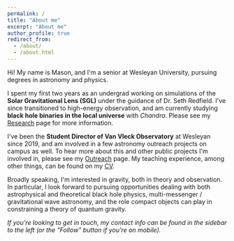 ```yaml
---
permalink: /
title: "About me"
excerpt: "About me"
author_profile: true
redirect_from: 
  - /about/
  - /about.html
---
```


Hi! My name is Mason, and I'm a senior at Wesleyan University, pursuing degrees in astronomy and physics.

I spent my first two years as an undergrad working on simulations of the **Solar Gravitational Lens (SGL)** under the guidance of Dr. Seth Redfield. I've since transitioned to high-energy observation, and am currently studying **black hole binaries in the local universe** with *Chandra*. Please see my [Research](mvtea.github.io/research) page for more information.

I've been the **Student Director of Van Vleck Observatory** at Wesleyan since 2019, and am involved in a few astronomy outreach projects on campus as well. To hear more about this and other public projects I'm involved in, please see my [Outreach](mvtea.github.io/outreach) page. My teaching experience, among other things, can be found on my [CV](mvtea.github.io/cv).

Broadly speaking, I'm interested in gravity, both in theory and observation. In particular, I look forward to pursuing opportunities dealing with both astrophysical and theoretical black hole physics, multi-messenger / gravitational wave astronomy, and the role compact objects can play in constraining a theory of quantum gravity.

*If you're looking to get in touch, my contact info can be found in the sidebar to the left (or the "Follow" button if you're on mobile).*
